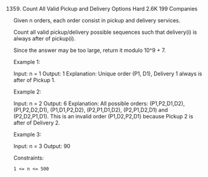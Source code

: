 1359. Count All Valid Pickup and Delivery Options
Hard
2.6K
199
Companies

Given n orders, each order consist in pickup and delivery services. 

Count all valid pickup/delivery possible sequences such that delivery(i) is always after of pickup(i). 

Since the answer may be too large, return it modulo 10^9 + 7.

 

Example 1:

Input: n = 1
Output: 1
Explanation: Unique order (P1, D1), Delivery 1 always is after of Pickup 1.

Example 2:

Input: n = 2
Output: 6
Explanation: All possible orders: 
(P1,P2,D1,D2), (P1,P2,D2,D1), (P1,D1,P2,D2), (P2,P1,D1,D2), (P2,P1,D2,D1) and (P2,D2,P1,D1).
This is an invalid order (P1,D2,P2,D1) because Pickup 2 is after of Delivery 2.

Example 3:

Input: n = 3
Output: 90

 

Constraints:

    1 <= n <= 500

